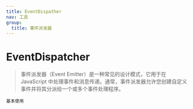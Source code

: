 ```yaml
---
title: EventDispather
nav: 工具
group:
  title: 事件派发器
---
```


# EventDispatcher

> 事件派发器（Event Emitter）是一种常见的设计模式，它用于在 JavaScript 中处理事件和消息传递。通常，事件派发器允许您创建自定义事件并将其分派给一个或多个事件处理程序。

<code src="./examples/basic.tsx" >基本使用</code>
